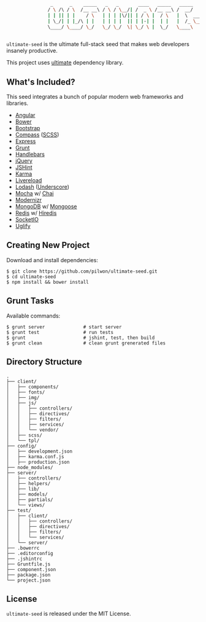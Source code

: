 ```sh
                _      _    _____   _   _       ____   _____   _____        ____   _____  _____  ____ 
               / \ /\ / \  /__ __\ / \ / \__/| /  _ \ /__ __\ /  __/       / ___\ /  __/ /  __/ /  _ \
               | | || | |    / \   | | | |\/|| | / \ |  / \   |  \  _____  |    \ |  \   |  \   | | \|
               | \_/| | |_/\ | |   | | | |  || | |-| |  | |   |  /_ \____\ \___ | |  /_  |  /_  | |_/|
               \____/ \____/ \_/   \_/ \_/  \| \_/ \ |  \_/   \____\       \____/ \____\ \____\ \____/
                                                                           
```

`ultimate-seed` is the ultimate full-stack seed that makes web developers insanely productive.

This project uses [ultimate](https://github.com/pilwon/ultimate) dependency library.

## What's Included?

  This seed integrates a bunch of popular modern web frameworks and libraries.

  * [Angular](http://angularjs.org/)
  * [Bower](http://twitter.github.com/bower/)
  * [Bootstrap](http://twitter.github.com/bootstrap/)
  * [Compass](http://compass-style.org/) ([SCSS](http://sass-lang.com/))
  * [Express](http://expressjs.com/)
  * [Grunt](http://gruntjs.com/)
  * [Handlebars](http://handlebarsjs.com/)
  * [jQuery](http://jquery.com/)
  * [JSHint](http://www.jshint.com/)
  * [Karma](http://karma-runner.github.com/)
  * [Livereload](http://livereload.com/)
  * [Lodash](http://lodash.com/) ([Underscore](http://underscorejs.org/))
  * [Mocha](http://visionmedia.github.com/mocha/) w/ [Chai](http://chaijs.com/)
  * [Modernizr](http://modernizr.com/)
  * [MongoDB](http://www.mongodb.org/) w/ [Mongoose](http://www.mongoose.com/)
  * [Redis](http://redis.io/) w/ [Hiredis](https://github.com/redis/hiredis)
  * [SocketIO](http://socket.io/)
  * [Uglify](http://lisperator.net/uglifyjs/)

## Creating New Project

  Download and install dependencies:

    $ git clone https://github.com/pilwon/ultimate-seed.git
    $ cd ultimate-seed
    $ npm install && bower install

## Grunt Tasks

  Available commands:

    $ grunt server              # start server
    $ grunt test                # run tests
    $ grunt                     # jshint, test, then build
    $ grunt clean               # clean grunt grenerated files

## Directory Structure

```
.
├── client/
│   ├── components/
│   ├── fonts/
│   ├── img/
│   ├── js/
│   │   ├── controllers/
│   │   ├── directives/
│   │   ├── filters/
│   │   ├── services/
│   │   └── vendor/
│   ├── scss/
│   └── tpl/
├── config/
│   ├── development.json
│   ├── karma.conf.js
│   ├── production.json
├── node_modules/
├── server/
│   ├── controllers/
│   ├── helpers/
│   ├── lib/
│   ├── models/
│   ├── partials/
│   └── views/
├── test/
│   ├── client/
│   │   ├── controllers/
│   │   ├── directives/
│   │   ├── filters/
│   │   └── services/
│   └── server/
├── .bowerrc
├── .editorconfig
├── .jshintrc
├── Gruntfile.js
├── component.json
├── package.json
└── project.json
```

## License

  `ultimate-seed` is released under the MIT License.
